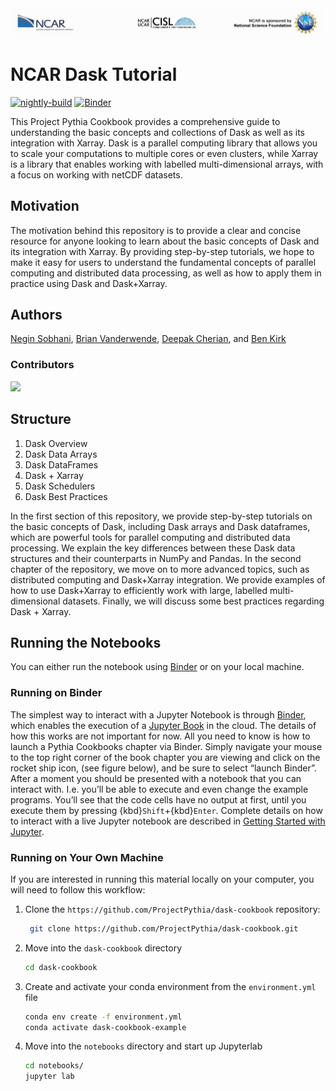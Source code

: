 <img src="notebooks/images/NCAR_CISL_NSF_banner.jpeg" alt="thumbnail" width="500"/>

# NCAR Dask Tutorial      

[![nightly-build](https://github.com/ProjectPythia/cookbook-template/actions/workflows/nightly-build.yaml/badge.svg)](https://github.com/ProjectPythia/cookbook-template/actions/workflows/nightly-build.yaml)
[![Binder](http://binder.mypythia.org/badge_logo.svg)](http://binder.mypythia.org/v2/gh/ProjectPythia/cookbook-template/main?labpath=notebooks)

This Project Pythia Cookbook provides a comprehensive guide to understanding the basic concepts and collections of Dask as well as its integration with Xarray.
Dask is a parallel computing library that allows you to scale your computations to multiple cores or even clusters, while Xarray is a library that enables working with labelled multi-dimensional arrays, with a focus on working with netCDF datasets.

## Motivation

The motivation behind this repository is to provide a clear and concise resource for anyone looking to learn about the basic concepts of Dask and its integration with Xarray. By providing step-by-step tutorials, we hope to make it easy for users to understand the fundamental concepts of parallel computing and distributed data processing, as well as how to apply them in practice using Dask and Dask+Xarray.

## Authors

[Negin Sobhani](@negin513), [Brian Vanderwende](@vanderwb), [Deepak Cherian](@dcherian), and [Ben Kirk](@benkirk)

### Contributors

<a href="https://github.com/NCAR/dask-tutorial/graphs/contributors">
  <img src="https://contrib.rocks/image?repo=NCAR/dask-tutorial" />
</a>

## Structure

1. Dask Overview
2. Dask Data Arrays
3. Dask DataFrames
4. Dask + Xarray
5. Dask Schedulers
6. Dask Best Practices

In the first section of this repository, we provide step-by-step tutorials on the basic concepts of Dask, including Dask arrays and Dask dataframes, which are powerful tools for parallel computing and distributed data processing. We explain the key differences between these Dask data structures and their counterparts in NumPy and Pandas.
In the second chapter of the repository, we move on to more advanced topics, such as distributed computing and Dask+Xarray integration. We provide examples of how to use Dask+Xarray to efficiently work with large, labelled multi-dimensional datasets.
Finally, we will discuss some best practices regarding Dask + Xarray.

## Running the Notebooks

You can either run the notebook using [Binder](https://mybinder.org/) or on your local machine.

### Running on Binder

The simplest way to interact with a Jupyter Notebook is through
[Binder](https://mybinder.org/), which enables the execution of a
[Jupyter Book](https://jupyterbook.org) in the cloud. The details of how this works are not
important for now. All you need to know is how to launch a Pythia
Cookbooks chapter via Binder. Simply navigate your mouse to
the top right corner of the book chapter you are viewing and click
on the rocket ship icon, (see figure below), and be sure to select
“launch Binder”. After a moment you should be presented with a
notebook that you can interact with. I.e. you’ll be able to execute
and even change the example programs. You’ll see that the code cells
have no output at first, until you execute them by pressing
{kbd}`Shift`\+{kbd}`Enter`. Complete details on how to interact with
a live Jupyter notebook are described in [Getting Started with
Jupyter](https://foundations.projectpythia.org/foundations/getting-started-jupyter.html).

### Running on Your Own Machine

If you are interested in running this material locally on your computer, you will need to follow this workflow:

1. Clone the `https://github.com/ProjectPythia/dask-cookbook` repository:

   ```bash
    git clone https://github.com/ProjectPythia/dask-cookbook.git
   ```

1. Move into the `dask-cookbook` directory

   ```bash
   cd dask-cookbook
   ```

1. Create and activate your conda environment from the `environment.yml` file

   ```bash
   conda env create -f environment.yml
   conda activate dask-cookbook-example
   ```

1. Move into the `notebooks` directory and start up Jupyterlab

   ```bash
   cd notebooks/
   jupyter lab
   ```
